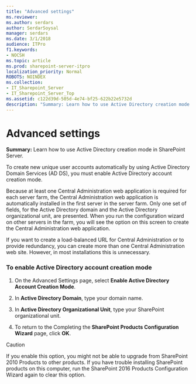 ```yaml
---
title: "Advanced settings"
ms.reviewer: 
ms.author: serdars
author: SerdarSoysal
manager: serdars
ms.date: 3/1/2018
audience: ITPro
f1.keywords:
- NOCSH
ms.topic: article
ms.prod: sharepoint-server-itpro
localization_priority: Normal
ROBOTS: NOINDEX
ms.collection:
- IT_Sharepoint_Server
- IT_Sharepoint_Server_Top
ms.assetid: c122d39d-505d-4e74-bf25-622b22e5732d
description: "Summary: Learn how to use Active Directory creation mode in SharePoint Server."
---
```


# Advanced settings

 **Summary:** Learn how to use Active Directory creation mode in SharePoint Server. 
  
To create new unique user accounts automatically by using Active Directory Domain Services (AD DS), you must enable Active Directory account creation mode. 
  
Because at least one Central Administration web application is required for each server farm, the Central Administration web application is automatically installed in the first server in the server farm. Only one set of fields, for the Active Directory domain and the Active Directory organizational unit, are presented. When you run the configuration wizard on other servers in the farm, you will see the option on this screen to create the Central Administration web application.
  
If you want to create a load-balanced URL for Central Administration or to provide redundancy, you can create more than one Central Administration web site. However, in most installations this is unnecessary.
  
### To enable Active Directory account creation mode

1. On the Advanced Settings page, select **Enable Active Directory Account Creation Mode**.
    
2. In **Active Directory Domain**, type your domain name.
    
3. In **Active Directory Organizational Unit**, type your SharePoint organizational unit.
    
4. To return to the Completing the **SharePoint Products Configuration Wizard** page, click **OK**.
    
> [!CAUTION]
> If you enable this option, you might not be able to upgrade from SharePoint 2010 Products to other products. If you have trouble installing SharePoint products on this computer, run the SharePoint 2016 Products Configuration Wizard again to clear this option. 
  

